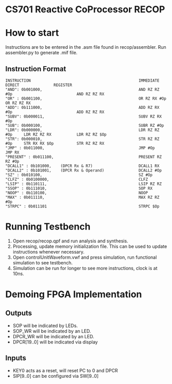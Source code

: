 # CS701 Reactive CoProcessor RECOP
# How to start
Instructions are to be entered in the .asm file found in recop/assembler. Run assembler.py to generate .mif file.

## Instruction Format

    INSTRUCTION                                               IMMEDIATE            DIRECT               REGISTER
    "AND": 0b001000,                                          AND RZ RZ #Op                            AND RZ RZ RX
    "OR" : 0b001100,                                          OR RZ RX #Op                             OR RZ RZ RX
    "ADD": 0b111000,                                          ADD RZ RX #Op                            ADD RZ RZ RX
    "SUBV": 0b000011,                                         SUBV RZ RX #Op 
    "SUB": 0b000100,                                          SUBR RZ #Op
    "LDR": 0b000000,                                          LDR RZ RZ #Op     LDR RZ RZ RX           LDR RZ RZ $Op
    "STR": 0b000010,                                          STR RZ RZ #Op     STR RX RX $Op          STR RZ RZ RX
    "JMP" : 0b011000,                                         JMP #Op                                  JMP RX 
    "PRESENT" : 0b011100,                                     PRESENT RZ RZ #Op 
    "DCALL1" : 0b101000,    (DPCR Rx & R7)                    DCALL1 RX         
    "DCALL2" : 0b101001,    (DPCR Rx & Operand)               DCALL2 #Op        
    "SZ" : 0b010100,                                          SZ #Op            
    "CLFZ" : 0b0100000,                                       CLFZ
    "LSIP" : 0b110111,                                        LSIP RZ RZ
    "SSOP" : 0b111010,                                        SOP RX
    "NOOP" : 0b110100,                                        NOOP
    "MAX" : 0b011110,                                         MAX RZ RZ #Op
    "STRPC" : 0b011101                                        STRPC $Op

# Running Testbench
1. Open recop/recop.qpf and run analysis and synthesis. 
2. Processing, update memory initialization file. This can be used to update instructions whenever necessary.
3. Open controlUnitWaveform.vwf and press simulation, run functional simulation to see testbench. 
4. Simulation can be run for longer to see more instructions, clock is at 10ns.

# Demoing FPGA Implementation
## Outputs
- SOP will be indicated by LEDs. 
- SOP_WR will be indicated by an LED.
- DPCR_WR will be indicated by an LED.
- DPCR[19..0] will be indicated via display

## Inputs
- KEY0 acts as a reset, will reset PC to 0 and DPCR
- SIP[9..0] can be configured via SW[9..0]

